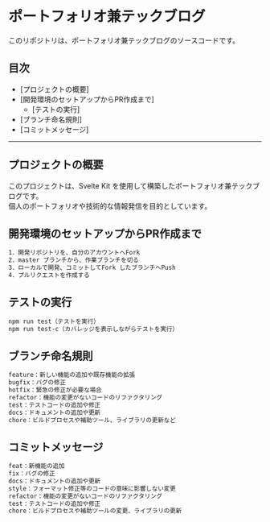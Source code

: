 # ポートフォリオ兼テックブログ

このリポジトリは、ポートフォリオ兼テックブログのソースコードです。

## 目次

- [プロジェクトの概要]
- [開発環境のセットアップからPR作成まで]
  - [テストの実行]
- [ブランチ命名規則]
- [コミットメッセージ]
---

## プロジェクトの概要

このプロジェクトは、Svelte Kit を使用して構築したポートフォリオ兼テックブログです。<br>
個人のポートフォリオや技術的な情報発信を目的としています。

## 開発環境のセットアップからPR作成まで
```bash
1．開発リポジトリを、自分のアカウントへFork
2．master ブランチから、作業ブランチを切る
3．ローカルで開発、コミットしてFork したブランチへPush
4．プルリクエストを作成する
```

## テストの実行
```bash
npm run test（テストを実行）
npm run test-c（カバレッジを表示しながらテストを実行）
```

## ブランチ命名規則
```bash
feature：新しい機能の追加や既存機能の拡張
bugfix：バグの修正
hotfix：緊急の修正が必要な場合
refactor：機能の変更がないコードのリファクタリング
test：テストコードの追加や修正
docs：ドキュメントの追加や更新
chore：ビルドプロセスや補助ツール、ライブラリの更新など
```

## コミットメッセージ
```bash
feat：新機能の追加
fix：バグの修正
docs：ドキュメントの追加や更新
style：フォーマット修正等のコードの意味に影響しない変更
refactor：機能の変更がないコードのリファクタリング
test：テストコードの追加や修正
chore：ビルドプロセスや補助ツールの変更、ライブラリの更新
```
